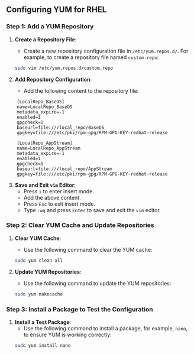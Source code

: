 ## Configuring YUM for RHEL

### Step 1: Add a YUM Repository

1. **Create a Repository File**:
    - Create a new repository configuration file in `/etc/yum.repos.d/`. For example, to create a repository file named `custom.repo`:
    ```bash
    sudo vim /etc/yum.repos.d/custom.repo
    ```

2. **Add Repository Configuration**:
    - Add the following content to the repository file:
```plaintext
    [LocalRepo_BaseOS]
    name=LocalRepo_BaseOS
    metadata_expire=-1
    enabled=1
    gpgcheck=1
    baseurl=file:///local_repo/BaseOS
    gpgkey=file:///etc/pki/rpm-gpg/RPM-GPG-KEY-redhat-release

    [LocalRepo_AppStream]
    name=LocalRepo_AppStream
    metadata_expire=-1
    enabled=1
    gpgcheck=1
    baseurl=file:///local_repo/AppStream
    gpgkey=file:///etc/pki/rpm-gpg/RPM-GPG-KEY-redhat-release
```

3. **Save and Exit `vim` Editor**:
    - Press `i` to enter insert mode.
    - Add the above content.
    - Press `Esc` to exit insert mode.
    - Type `:wq` and press `Enter` to save and exit the `vim` editor.

### Step 2: Clear YUM Cache and Update Repositories

1. **Clear YUM Cache**:
    - Use the following command to clear the YUM cache:
    ```bash
    sudo yum clean all
    ```

2. **Update YUM Repositories**:
    - Use the following command to update the YUM repositories:
    ```bash
    sudo yum makecache
    ```

### Step 3: Install a Package to Test the Configuration

1. **Install a Test Package**:
    - Use the following command to install a package, for example, `nano`, to ensure YUM is working correctly:
    ```bash
    sudo yum install nano
    ```
